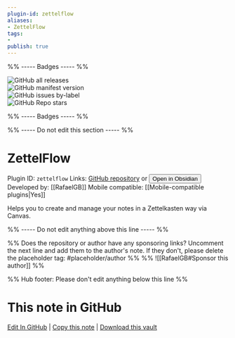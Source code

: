 ```yaml
---
plugin-id: zettelflow
aliases:
- ZettelFlow
tags: 
- 
publish: true
---
```


%% ----- Badges ----- %%

![GitHub all releases](https://img.shields.io/github/downloads/RafaelGB/Obsidian-ZettelFlow/total?color=573E7A&logo=github&style=for-the-badge)   
![GitHub manifest version](https://img.shields.io/github/manifest-json/v/RafaelGB/Obsidian-ZettelFlow?color=573E7A&logo=github&style=for-the-badge)   
![GitHub issues by-label](https://img.shields.io/github/issues/RafaelGB/Obsidian-ZettelFlow/help%20wanted?color=573E7A&logo=github&style=for-the-badge)   
![GitHub Repo stars](https://img.shields.io/github/stars/RafaelGB/Obsidian-ZettelFlow?color=573E7A&logo=github&style=for-the-badge)

%% ----- Badges ----- %%

%% ----- Do not edit this section ----- %%

# ZettelFlow

Plugin ID: `zettelflow`
Links: [GitHub repository](https://github.com/RafaelGB/Obsidian-ZettelFlow) or [<button id=HH>Open in Obsidian</button>](obsidian://show-plugin?id=zettelflow)
Developed by: [[RafaelGB]]
Mobile compatible: [[Mobile-compatible plugins|Yes]]

Helps you to create and manage your notes in a Zettelkasten way via Canvas.

%% ----- Do not edit anything above this line ----- %% 

%% Does the repository or author have any sponsoring links? Uncomment the next line and add them to the author's note. If they don't, please delete the placeholder tag: #placeholder/author %%
%% ![[RafaelGB#Sponsor this author]] %%

%% Hub footer: Please don't edit anything below this line %%

# This note in GitHub

<span class="git-footer">[Edit In GitHub](https://github.dev/obsidian-community/obsidian-hub/blob/main/02%20-%20Community%20Expansions/02.05%20All%20Community%20Expansions/Plugins/zettelflow.md "git-hub-edit-note") | [Copy this note](https://raw.githubusercontent.com/obsidian-community/obsidian-hub/main/02%20-%20Community%20Expansions/02.05%20All%20Community%20Expansions/Plugins/zettelflow.md "git-hub-copy-note") | [Download this vault](https://github.com/obsidian-community/obsidian-hub/archive/refs/heads/main.zip "git-hub-download-vault") </span>
